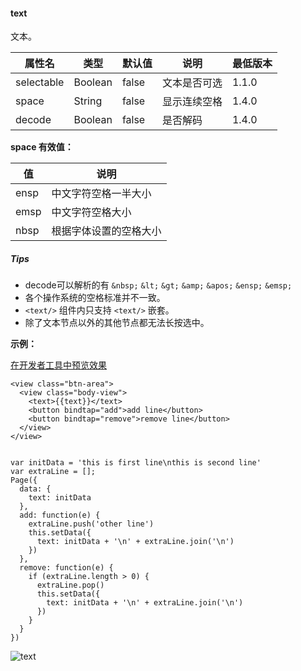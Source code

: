 <!-- https://developers.weixin.qq.com/miniprogram/dev/component/text.html -->

#### text

文本。

  属性名       |  类型      |  默认值  |  说明     | 最低版本 
---------------|------------|----------|-----------|----------
  selectable   |  Boolean   |  false   |文本是否可选|  1.1.0   
  space        |  String    |  false   |显示连续空格|  1.4.0   
  decode       |  Boolean   |  false   |  是否解码 |  1.4.0   

**space 有效值：**

  值     |  说明          
---------|----------------
  ensp   |中文字符空格一半大小
  emsp   |中文字符空格大小
  nbsp   |根据字体设置的空格大小

##### Tips

*   decode可以解析的有 `&nbsp;` `&lt;` `&gt;` `&amp;` `&apos;` `&ensp;` `&emsp;`
*   各个操作系统的空格标准并不一致。
*   `<text/>` 组件内只支持 `<text/>` 嵌套。
*   除了文本节点以外的其他节点都无法长按选中。

**示例：**

[在开发者工具中预览效果](wechatide://minicode/Egao9cm46gY6)

    <view class="btn-area">
      <view class="body-view">
        <text>{{text}}</text>
        <button bindtap="add">add line</button>
        <button bindtap="remove">remove line</button>
      </view>
    </view>
    

    var initData = 'this is first line\nthis is second line'
    var extraLine = [];
    Page({
      data: {
        text: initData
      },
      add: function(e) {
        extraLine.push('other line')
        this.setData({
          text: initData + '\n' + extraLine.join('\n')
        })
      },
      remove: function(e) {
        if (extraLine.length > 0) {
          extraLine.pop()
          this.setData({
            text: initData + '\n' + extraLine.join('\n')
          })
        }
      }
    })
    

![text](https://mp.weixin.qq.com/debug/wxadoc/dev/image/pic/text.png?t=2018428)
